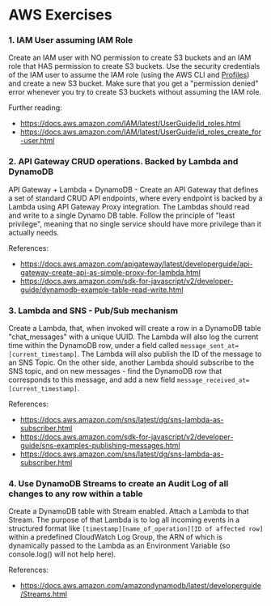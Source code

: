 # AWS Exercises

### 1. IAM User assuming IAM Role

Create an IAM user with NO permission to create S3 buckets and an IAM role that HAS permission to create S3 buckets. Use
the security credentials of the IAM user to assume the IAM role (using the AWS CLI
and [Profiles](https://docs.aws.amazon.com/cli/latest/userguide/cli-configure-profiles.html)) and create a new S3
bucket. Make sure that you get a "permission denied" error whenever you try to create S3 buckets without assuming the
IAM role.

Further reading:

* https://docs.aws.amazon.com/IAM/latest/UserGuide/id_roles.html
* https://docs.aws.amazon.com/IAM/latest/UserGuide/id_roles_create_for-user.html

### 2. API Gateway CRUD operations. Backed by Lambda and DynamoDB

API Gateway + Lambda + DynamoDB - Create an API Gateway that defines a set of standard CRUD API endpoints, where every
endpoint is backed by a Lambda using API Gateway Proxy integration. The Lambdas should read and write to a single Dynamo
DB table. Follow the principle of "least privilege", meaning that no single service should have more privilege than it
actually needs.

References:

* https://docs.aws.amazon.com/apigateway/latest/developerguide/api-gateway-create-api-as-simple-proxy-for-lambda.html
* https://docs.aws.amazon.com/sdk-for-javascript/v2/developer-guide/dynamodb-example-table-read-write.html

### 3. Lambda and SNS - Pub/Sub mechanism

Create a Lambda, that, when invoked will create a row in a DynamoDB table "chat_messages" with a unique UUID. The Lambda
will also log the current time within the DynamoDB row, under a field called `message_sent_at=[current_timestamp]`. The
Lambda will also publish the ID of the message to an SNS Topic. On the other side, another Lambda should subscribe to
the SNS topic, and on new messages - find the DynamoDB row that corresponds to this message, and add a new
field `message_received_at=[current_timestamp]`.

References:

* https://docs.aws.amazon.com/sns/latest/dg/sns-lambda-as-subscriber.html
* https://docs.aws.amazon.com/sdk-for-javascript/v2/developer-guide/sns-examples-publishing-messages.html
* https://docs.aws.amazon.com/sns/latest/dg/sns-lambda-as-subscriber.html

### 4. Use DynamoDB Streams to create an Audit Log of all changes to any row within a table

Create a DynamoDB table with Stream enabled. Attach a Lambda to that Stream. The purpose of that Lambda is to log all
incoming events in a structured format like `[timestamp][name_of_operation][ID of affected row]` within a predefined
CloudWatch Log Group, the ARN of which is dynamically passed to the Lambda as an Environment Variable (so console.log()
will not help here).

References:

* https://docs.aws.amazon.com/amazondynamodb/latest/developerguide/Streams.html
